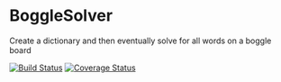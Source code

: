 BoggleSolver
============

Create a dictionary and then eventually solve for all words on a boggle board

[![Build Status](https://travis-ci.org/theovoss/BoggleSolver.svg?branch=master)](https://travis-ci.org/theovoss/BoggleSolver)
[![Coverage Status](https://coveralls.io/repos/theovoss/BoggleSolver/badge.png?branch=master)](https://coveralls.io/r/theovoss/BoggleSolver?branch=master)